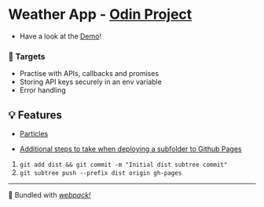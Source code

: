# Weather App - [Odin Project](https://www.theodinproject.com/lessons/node-path-javascript-weather-app)

+ Have a look at the [Demo](https://puybr.github.io/weather-app/)!

### 🎯 Targets
+ Practise with APIs, callbacks and promises
+ Storing API keys securely in an env variable
+ Error handling

## 💡 Features
* [Particles](https://github.com/VincentGarreau/particles.js/)

* [Additional steps to take when deploying a subfolder to Github Pages](https://gist.github.com/cobyism/4730490)
1. `git add dist && git commit -m "Initial dist subtree commit"`
2. `git subtree push --prefix dist origin gh-pages`

- - -

🧣 Bundled with _[webpack!](https://webpack.js.org/)_
